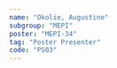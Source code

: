 ```yaml
---
name: "Okolie, Augustine"
subgroup: "MEPI"
poster: "MEPI-34"
tag: "Poster Presenter"
code: "PS03"
---
```

